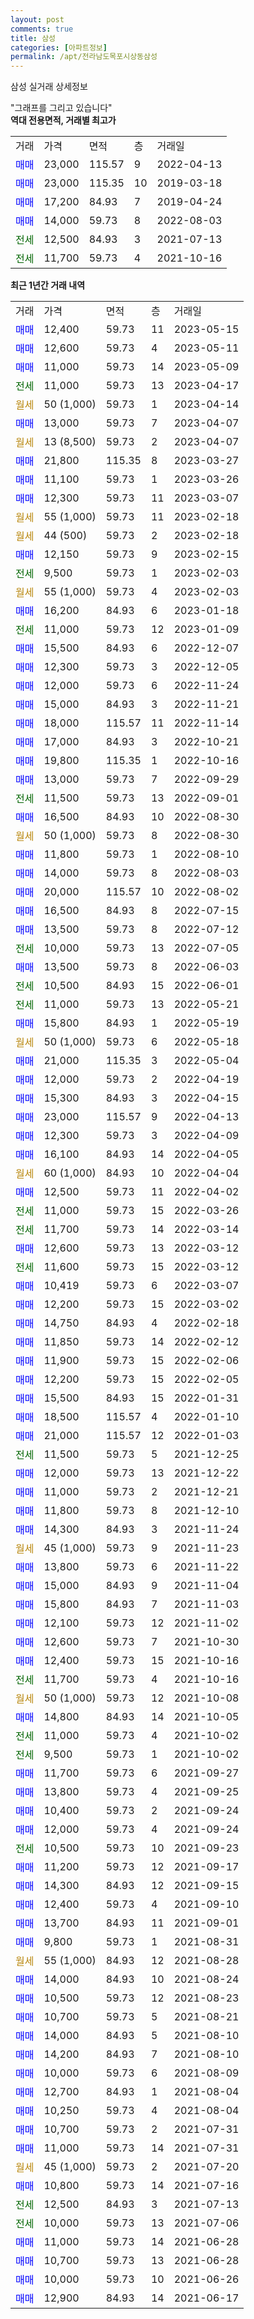 ```yaml
---
layout: post
comments: true
title: 삼성
categories: [아파트정보]
permalink: /apt/전라남도목포시상동삼성
---
```


삼성 실거래 상세정보

<script type="text/javascript">
  google.charts.load('current', {'packages':['line', 'corechart']});
  google.charts.setOnLoadCallback(drawChart);

  function drawChart() {
    var data = new google.visualization.DataTable();
    data.addColumn('date', '거래일');
    data.addColumn('number', "매매");
    data.addColumn('number', "전세");
    data.addColumn('number', "전매");

    data.addRows([[new Date(Date.parse("2023-05-15")), 12400, null, null], [new Date(Date.parse("2023-05-11")), 12600, null, null], [new Date(Date.parse("2023-05-09")), 11000, null, null], [new Date(Date.parse("2023-04-17")), null, 11000, null], [new Date(Date.parse("2023-04-14")), null, null, null], [new Date(Date.parse("2023-04-07")), 13000, null, null], [new Date(Date.parse("2023-04-07")), null, null, null], [new Date(Date.parse("2023-03-27")), 21800, null, null], [new Date(Date.parse("2023-03-26")), 11100, null, null], [new Date(Date.parse("2023-03-07")), 12300, null, null], [new Date(Date.parse("2023-02-18")), null, null, null], [new Date(Date.parse("2023-02-18")), null, null, null], [new Date(Date.parse("2023-02-15")), 12150, null, null], [new Date(Date.parse("2023-02-03")), null, 9500, null], [new Date(Date.parse("2023-02-03")), null, null, null], [new Date(Date.parse("2023-01-18")), 16200, null, null], [new Date(Date.parse("2023-01-09")), null, 11000, null], [new Date(Date.parse("2022-12-07")), 15500, null, null], [new Date(Date.parse("2022-12-05")), 12300, null, null], [new Date(Date.parse("2022-11-24")), 12000, null, null], [new Date(Date.parse("2022-11-21")), 15000, null, null], [new Date(Date.parse("2022-11-14")), 18000, null, null], [new Date(Date.parse("2022-10-21")), 17000, null, null], [new Date(Date.parse("2022-10-16")), 19800, null, null], [new Date(Date.parse("2022-09-29")), 13000, null, null], [new Date(Date.parse("2022-09-01")), null, 11500, null], [new Date(Date.parse("2022-08-30")), 16500, null, null], [new Date(Date.parse("2022-08-30")), null, null, null], [new Date(Date.parse("2022-08-10")), 11800, null, null], [new Date(Date.parse("2022-08-03")), 14000, null, null], [new Date(Date.parse("2022-08-02")), 20000, null, null], [new Date(Date.parse("2022-07-15")), 16500, null, null], [new Date(Date.parse("2022-07-12")), 13500, null, null], [new Date(Date.parse("2022-07-05")), null, 10000, null], [new Date(Date.parse("2022-06-03")), 13500, null, null], [new Date(Date.parse("2022-06-01")), null, 10500, null], [new Date(Date.parse("2022-05-21")), null, 11000, null], [new Date(Date.parse("2022-05-19")), 15800, null, null], [new Date(Date.parse("2022-05-18")), null, null, null], [new Date(Date.parse("2022-05-04")), 21000, null, null], [new Date(Date.parse("2022-04-19")), 12000, null, null], [new Date(Date.parse("2022-04-15")), 15300, null, null], [new Date(Date.parse("2022-04-13")), 23000, null, null], [new Date(Date.parse("2022-04-09")), 12300, null, null], [new Date(Date.parse("2022-04-05")), 16100, null, null], [new Date(Date.parse("2022-04-04")), null, null, null], [new Date(Date.parse("2022-04-02")), 12500, null, null], [new Date(Date.parse("2022-03-26")), null, 11000, null], [new Date(Date.parse("2022-03-14")), null, 11700, null], [new Date(Date.parse("2022-03-12")), 12600, null, null], [new Date(Date.parse("2022-03-12")), null, 11600, null], [new Date(Date.parse("2022-03-07")), 10419, null, null], [new Date(Date.parse("2022-03-02")), 12200, null, null], [new Date(Date.parse("2022-02-18")), 14750, null, null], [new Date(Date.parse("2022-02-12")), 11850, null, null], [new Date(Date.parse("2022-02-06")), 11900, null, null], [new Date(Date.parse("2022-02-05")), 12200, null, null], [new Date(Date.parse("2022-01-31")), 15500, null, null], [new Date(Date.parse("2022-01-10")), 18500, null, null], [new Date(Date.parse("2022-01-03")), 21000, null, null], [new Date(Date.parse("2021-12-25")), null, 11500, null], [new Date(Date.parse("2021-12-22")), 12000, null, null], [new Date(Date.parse("2021-12-21")), 11000, null, null], [new Date(Date.parse("2021-12-10")), 11800, null, null], [new Date(Date.parse("2021-11-24")), 14300, null, null], [new Date(Date.parse("2021-11-23")), null, null, null], [new Date(Date.parse("2021-11-22")), 13800, null, null], [new Date(Date.parse("2021-11-04")), 15000, null, null], [new Date(Date.parse("2021-11-03")), 15800, null, null], [new Date(Date.parse("2021-11-02")), 12100, null, null], [new Date(Date.parse("2021-10-30")), 12600, null, null], [new Date(Date.parse("2021-10-16")), 12400, null, null], [new Date(Date.parse("2021-10-16")), null, 11700, null], [new Date(Date.parse("2021-10-08")), null, null, null], [new Date(Date.parse("2021-10-05")), 14800, null, null], [new Date(Date.parse("2021-10-02")), null, 11000, null], [new Date(Date.parse("2021-10-02")), null, 9500, null], [new Date(Date.parse("2021-09-27")), 11700, null, null], [new Date(Date.parse("2021-09-25")), 13800, null, null], [new Date(Date.parse("2021-09-24")), 10400, null, null], [new Date(Date.parse("2021-09-24")), 12000, null, null], [new Date(Date.parse("2021-09-23")), null, 10500, null], [new Date(Date.parse("2021-09-17")), 11200, null, null], [new Date(Date.parse("2021-09-15")), 14300, null, null], [new Date(Date.parse("2021-09-10")), 12400, null, null], [new Date(Date.parse("2021-09-01")), 13700, null, null], [new Date(Date.parse("2021-08-31")), 9800, null, null], [new Date(Date.parse("2021-08-28")), null, null, null], [new Date(Date.parse("2021-08-24")), 14000, null, null], [new Date(Date.parse("2021-08-23")), 10500, null, null], [new Date(Date.parse("2021-08-21")), 10700, null, null], [new Date(Date.parse("2021-08-10")), 14000, null, null], [new Date(Date.parse("2021-08-10")), 14200, null, null], [new Date(Date.parse("2021-08-09")), 10000, null, null], [new Date(Date.parse("2021-08-04")), 12700, null, null], [new Date(Date.parse("2021-08-04")), 10250, null, null], [new Date(Date.parse("2021-07-31")), 10700, null, null], [new Date(Date.parse("2021-07-31")), 11000, null, null], [new Date(Date.parse("2021-07-20")), null, null, null], [new Date(Date.parse("2021-07-16")), 10800, null, null], [new Date(Date.parse("2021-07-13")), null, 12500, null], [new Date(Date.parse("2021-07-06")), null, 10000, null], [new Date(Date.parse("2021-06-28")), 11000, null, null], [new Date(Date.parse("2021-06-28")), 10700, null, null], [new Date(Date.parse("2021-06-26")), 10000, null, null], [new Date(Date.parse("2021-06-17")), 12900, null, null]]);

    var options = {
      hAxis: {
        format: 'yyyy/MM/dd'
      },    
      lineWidth: 0,
      pointsVisible: true,    
      title: '최근 1년간 유형별 실거래가 분포',
      legend: { position: 'bottom' }
    };

    var formatter = new google.visualization.NumberFormat({pattern:'###,###'} );
    formatter.format(data, 1);
    formatter.format(data, 2);
    
    setTimeout(function() {
        var chart = new google.visualization.LineChart(document.getElementById('columnchart_material'));
        chart.draw(data, (options));
        document.getElementById('loading').style.display = 'none';
    }, 200);
  }
</script>


<div id="loading" style="z-index:20; display: block; margin-left: 0px">"그래프를 그리고 있습니다"</div>
<div id="columnchart_material" style="width: 95%; margin-left: 0px; display: block"></div>
<!-- contents start -->
<b>역대 전용면적, 거래별 최고가</b>
<table class="sortable">
    <tr>
      <td>거래</td>
      <td>가격</td>
      <td>면적</td>
      <td>층</td>
      <td>거래일</td>
    </tr>
        <tr>
          <td><a style="color: blue">매매</a></td>
          <td>23,000</td>
          <td>115.57</td>
          <td>9</td>
          <td>2022-04-13</td>
        </tr>            <tr>
          <td><a style="color: blue">매매</a></td>
          <td>23,000</td>
          <td>115.35</td>
          <td>10</td>
          <td>2019-03-18</td>
        </tr>            <tr>
          <td><a style="color: blue">매매</a></td>
          <td>17,200</td>
          <td>84.93</td>
          <td>7</td>
          <td>2019-04-24</td>
        </tr>            <tr>
          <td><a style="color: blue">매매</a></td>
          <td>14,000</td>
          <td>59.73</td>
          <td>8</td>
          <td>2022-08-03</td>
        </tr>        
        <tr>
              <td><a style="color: darkgreen">전세</a></td>
              <td>12,500</td>
              <td>84.93</td>
              <td>3</td>
              <td>2021-07-13</td>
            </tr>            <tr>
              <td><a style="color: darkgreen">전세</a></td>
              <td>11,700</td>
              <td>59.73</td>
              <td>4</td>
              <td>2021-10-16</td>
            </tr>        
    
</table>

<b>최근 1년간 거래 내역</b>

<table class="sortable">
    <tr>
      <td>거래</td>
      <td>가격</td>
      <td>면적</td>
      <td>층</td>
      <td>거래일</td>
    </tr>
    <tr>
      <td><a style="color: blue">매매</a></td>
      <td>12,400</td>
      <td>59.73</td>
      <td>11</td>
      <td>2023-05-15</td>
    </tr>          <tr>
      <td><a style="color: blue">매매</a></td>
      <td>12,600</td>
      <td>59.73</td>
      <td>4</td>
      <td>2023-05-11</td>
    </tr>          <tr>
      <td><a style="color: blue">매매</a></td>
      <td>11,000</td>
      <td>59.73</td>
      <td>14</td>
      <td>2023-05-09</td>
    </tr>          <tr>
      <td><a style="color: darkgreen">전세</a></td>
      <td>11,000</td>
      <td>59.73</td>
      <td>13</td>
      <td>2023-04-17</td>
    </tr>          <tr>
      <td><a style="color: darkgoldenrod">월세</a></td>
      <td>50 (1,000)</td>
      <td>59.73</td>
      <td>1</td>
      <td>2023-04-14</td>
    </tr>          <tr>
      <td><a style="color: blue">매매</a></td>
      <td>13,000</td>
      <td>59.73</td>
      <td>7</td>
      <td>2023-04-07</td>
    </tr>          <tr>
      <td><a style="color: darkgoldenrod">월세</a></td>
      <td>13 (8,500)</td>
      <td>59.73</td>
      <td>2</td>
      <td>2023-04-07</td>
    </tr>          <tr>
      <td><a style="color: blue">매매</a></td>
      <td>21,800</td>
      <td>115.35</td>
      <td>8</td>
      <td>2023-03-27</td>
    </tr>          <tr>
      <td><a style="color: blue">매매</a></td>
      <td>11,100</td>
      <td>59.73</td>
      <td>1</td>
      <td>2023-03-26</td>
    </tr>          <tr>
      <td><a style="color: blue">매매</a></td>
      <td>12,300</td>
      <td>59.73</td>
      <td>11</td>
      <td>2023-03-07</td>
    </tr>          <tr>
      <td><a style="color: darkgoldenrod">월세</a></td>
      <td>55 (1,000)</td>
      <td>59.73</td>
      <td>11</td>
      <td>2023-02-18</td>
    </tr>          <tr>
      <td><a style="color: darkgoldenrod">월세</a></td>
      <td>44 (500)</td>
      <td>59.73</td>
      <td>2</td>
      <td>2023-02-18</td>
    </tr>          <tr>
      <td><a style="color: blue">매매</a></td>
      <td>12,150</td>
      <td>59.73</td>
      <td>9</td>
      <td>2023-02-15</td>
    </tr>          <tr>
      <td><a style="color: darkgreen">전세</a></td>
      <td>9,500</td>
      <td>59.73</td>
      <td>1</td>
      <td>2023-02-03</td>
    </tr>          <tr>
      <td><a style="color: darkgoldenrod">월세</a></td>
      <td>55 (1,000)</td>
      <td>59.73</td>
      <td>4</td>
      <td>2023-02-03</td>
    </tr>          <tr>
      <td><a style="color: blue">매매</a></td>
      <td>16,200</td>
      <td>84.93</td>
      <td>6</td>
      <td>2023-01-18</td>
    </tr>          <tr>
      <td><a style="color: darkgreen">전세</a></td>
      <td>11,000</td>
      <td>59.73</td>
      <td>12</td>
      <td>2023-01-09</td>
    </tr>          <tr>
      <td><a style="color: blue">매매</a></td>
      <td>15,500</td>
      <td>84.93</td>
      <td>6</td>
      <td>2022-12-07</td>
    </tr>          <tr>
      <td><a style="color: blue">매매</a></td>
      <td>12,300</td>
      <td>59.73</td>
      <td>3</td>
      <td>2022-12-05</td>
    </tr>          <tr>
      <td><a style="color: blue">매매</a></td>
      <td>12,000</td>
      <td>59.73</td>
      <td>6</td>
      <td>2022-11-24</td>
    </tr>          <tr>
      <td><a style="color: blue">매매</a></td>
      <td>15,000</td>
      <td>84.93</td>
      <td>3</td>
      <td>2022-11-21</td>
    </tr>          <tr>
      <td><a style="color: blue">매매</a></td>
      <td>18,000</td>
      <td>115.57</td>
      <td>11</td>
      <td>2022-11-14</td>
    </tr>          <tr>
      <td><a style="color: blue">매매</a></td>
      <td>17,000</td>
      <td>84.93</td>
      <td>3</td>
      <td>2022-10-21</td>
    </tr>          <tr>
      <td><a style="color: blue">매매</a></td>
      <td>19,800</td>
      <td>115.35</td>
      <td>1</td>
      <td>2022-10-16</td>
    </tr>          <tr>
      <td><a style="color: blue">매매</a></td>
      <td>13,000</td>
      <td>59.73</td>
      <td>7</td>
      <td>2022-09-29</td>
    </tr>          <tr>
      <td><a style="color: darkgreen">전세</a></td>
      <td>11,500</td>
      <td>59.73</td>
      <td>13</td>
      <td>2022-09-01</td>
    </tr>          <tr>
      <td><a style="color: blue">매매</a></td>
      <td>16,500</td>
      <td>84.93</td>
      <td>10</td>
      <td>2022-08-30</td>
    </tr>          <tr>
      <td><a style="color: darkgoldenrod">월세</a></td>
      <td>50 (1,000)</td>
      <td>59.73</td>
      <td>8</td>
      <td>2022-08-30</td>
    </tr>          <tr>
      <td><a style="color: blue">매매</a></td>
      <td>11,800</td>
      <td>59.73</td>
      <td>1</td>
      <td>2022-08-10</td>
    </tr>          <tr>
      <td><a style="color: blue">매매</a></td>
      <td>14,000</td>
      <td>59.73</td>
      <td>8</td>
      <td>2022-08-03</td>
    </tr>          <tr>
      <td><a style="color: blue">매매</a></td>
      <td>20,000</td>
      <td>115.57</td>
      <td>10</td>
      <td>2022-08-02</td>
    </tr>          <tr>
      <td><a style="color: blue">매매</a></td>
      <td>16,500</td>
      <td>84.93</td>
      <td>8</td>
      <td>2022-07-15</td>
    </tr>          <tr>
      <td><a style="color: blue">매매</a></td>
      <td>13,500</td>
      <td>59.73</td>
      <td>8</td>
      <td>2022-07-12</td>
    </tr>          <tr>
      <td><a style="color: darkgreen">전세</a></td>
      <td>10,000</td>
      <td>59.73</td>
      <td>13</td>
      <td>2022-07-05</td>
    </tr>          <tr>
      <td><a style="color: blue">매매</a></td>
      <td>13,500</td>
      <td>59.73</td>
      <td>8</td>
      <td>2022-06-03</td>
    </tr>          <tr>
      <td><a style="color: darkgreen">전세</a></td>
      <td>10,500</td>
      <td>84.93</td>
      <td>15</td>
      <td>2022-06-01</td>
    </tr>          <tr>
      <td><a style="color: darkgreen">전세</a></td>
      <td>11,000</td>
      <td>59.73</td>
      <td>13</td>
      <td>2022-05-21</td>
    </tr>          <tr>
      <td><a style="color: blue">매매</a></td>
      <td>15,800</td>
      <td>84.93</td>
      <td>1</td>
      <td>2022-05-19</td>
    </tr>          <tr>
      <td><a style="color: darkgoldenrod">월세</a></td>
      <td>50 (1,000)</td>
      <td>59.73</td>
      <td>6</td>
      <td>2022-05-18</td>
    </tr>          <tr>
      <td><a style="color: blue">매매</a></td>
      <td>21,000</td>
      <td>115.35</td>
      <td>3</td>
      <td>2022-05-04</td>
    </tr>          <tr>
      <td><a style="color: blue">매매</a></td>
      <td>12,000</td>
      <td>59.73</td>
      <td>2</td>
      <td>2022-04-19</td>
    </tr>          <tr>
      <td><a style="color: blue">매매</a></td>
      <td>15,300</td>
      <td>84.93</td>
      <td>3</td>
      <td>2022-04-15</td>
    </tr>          <tr>
      <td><a style="color: blue">매매</a></td>
      <td>23,000</td>
      <td>115.57</td>
      <td>9</td>
      <td>2022-04-13</td>
    </tr>          <tr>
      <td><a style="color: blue">매매</a></td>
      <td>12,300</td>
      <td>59.73</td>
      <td>3</td>
      <td>2022-04-09</td>
    </tr>          <tr>
      <td><a style="color: blue">매매</a></td>
      <td>16,100</td>
      <td>84.93</td>
      <td>14</td>
      <td>2022-04-05</td>
    </tr>          <tr>
      <td><a style="color: darkgoldenrod">월세</a></td>
      <td>60 (1,000)</td>
      <td>84.93</td>
      <td>10</td>
      <td>2022-04-04</td>
    </tr>          <tr>
      <td><a style="color: blue">매매</a></td>
      <td>12,500</td>
      <td>59.73</td>
      <td>11</td>
      <td>2022-04-02</td>
    </tr>          <tr>
      <td><a style="color: darkgreen">전세</a></td>
      <td>11,000</td>
      <td>59.73</td>
      <td>15</td>
      <td>2022-03-26</td>
    </tr>          <tr>
      <td><a style="color: darkgreen">전세</a></td>
      <td>11,700</td>
      <td>59.73</td>
      <td>14</td>
      <td>2022-03-14</td>
    </tr>          <tr>
      <td><a style="color: blue">매매</a></td>
      <td>12,600</td>
      <td>59.73</td>
      <td>13</td>
      <td>2022-03-12</td>
    </tr>          <tr>
      <td><a style="color: darkgreen">전세</a></td>
      <td>11,600</td>
      <td>59.73</td>
      <td>15</td>
      <td>2022-03-12</td>
    </tr>          <tr>
      <td><a style="color: blue">매매</a></td>
      <td>10,419</td>
      <td>59.73</td>
      <td>6</td>
      <td>2022-03-07</td>
    </tr>          <tr>
      <td><a style="color: blue">매매</a></td>
      <td>12,200</td>
      <td>59.73</td>
      <td>15</td>
      <td>2022-03-02</td>
    </tr>          <tr>
      <td><a style="color: blue">매매</a></td>
      <td>14,750</td>
      <td>84.93</td>
      <td>4</td>
      <td>2022-02-18</td>
    </tr>          <tr>
      <td><a style="color: blue">매매</a></td>
      <td>11,850</td>
      <td>59.73</td>
      <td>14</td>
      <td>2022-02-12</td>
    </tr>          <tr>
      <td><a style="color: blue">매매</a></td>
      <td>11,900</td>
      <td>59.73</td>
      <td>15</td>
      <td>2022-02-06</td>
    </tr>          <tr>
      <td><a style="color: blue">매매</a></td>
      <td>12,200</td>
      <td>59.73</td>
      <td>15</td>
      <td>2022-02-05</td>
    </tr>          <tr>
      <td><a style="color: blue">매매</a></td>
      <td>15,500</td>
      <td>84.93</td>
      <td>15</td>
      <td>2022-01-31</td>
    </tr>          <tr>
      <td><a style="color: blue">매매</a></td>
      <td>18,500</td>
      <td>115.57</td>
      <td>4</td>
      <td>2022-01-10</td>
    </tr>          <tr>
      <td><a style="color: blue">매매</a></td>
      <td>21,000</td>
      <td>115.57</td>
      <td>12</td>
      <td>2022-01-03</td>
    </tr>          <tr>
      <td><a style="color: darkgreen">전세</a></td>
      <td>11,500</td>
      <td>59.73</td>
      <td>5</td>
      <td>2021-12-25</td>
    </tr>          <tr>
      <td><a style="color: blue">매매</a></td>
      <td>12,000</td>
      <td>59.73</td>
      <td>13</td>
      <td>2021-12-22</td>
    </tr>          <tr>
      <td><a style="color: blue">매매</a></td>
      <td>11,000</td>
      <td>59.73</td>
      <td>2</td>
      <td>2021-12-21</td>
    </tr>          <tr>
      <td><a style="color: blue">매매</a></td>
      <td>11,800</td>
      <td>59.73</td>
      <td>8</td>
      <td>2021-12-10</td>
    </tr>          <tr>
      <td><a style="color: blue">매매</a></td>
      <td>14,300</td>
      <td>84.93</td>
      <td>3</td>
      <td>2021-11-24</td>
    </tr>          <tr>
      <td><a style="color: darkgoldenrod">월세</a></td>
      <td>45 (1,000)</td>
      <td>59.73</td>
      <td>9</td>
      <td>2021-11-23</td>
    </tr>          <tr>
      <td><a style="color: blue">매매</a></td>
      <td>13,800</td>
      <td>59.73</td>
      <td>6</td>
      <td>2021-11-22</td>
    </tr>          <tr>
      <td><a style="color: blue">매매</a></td>
      <td>15,000</td>
      <td>84.93</td>
      <td>9</td>
      <td>2021-11-04</td>
    </tr>          <tr>
      <td><a style="color: blue">매매</a></td>
      <td>15,800</td>
      <td>84.93</td>
      <td>7</td>
      <td>2021-11-03</td>
    </tr>          <tr>
      <td><a style="color: blue">매매</a></td>
      <td>12,100</td>
      <td>59.73</td>
      <td>12</td>
      <td>2021-11-02</td>
    </tr>          <tr>
      <td><a style="color: blue">매매</a></td>
      <td>12,600</td>
      <td>59.73</td>
      <td>7</td>
      <td>2021-10-30</td>
    </tr>          <tr>
      <td><a style="color: blue">매매</a></td>
      <td>12,400</td>
      <td>59.73</td>
      <td>15</td>
      <td>2021-10-16</td>
    </tr>          <tr>
      <td><a style="color: darkgreen">전세</a></td>
      <td>11,700</td>
      <td>59.73</td>
      <td>4</td>
      <td>2021-10-16</td>
    </tr>          <tr>
      <td><a style="color: darkgoldenrod">월세</a></td>
      <td>50 (1,000)</td>
      <td>59.73</td>
      <td>12</td>
      <td>2021-10-08</td>
    </tr>          <tr>
      <td><a style="color: blue">매매</a></td>
      <td>14,800</td>
      <td>84.93</td>
      <td>14</td>
      <td>2021-10-05</td>
    </tr>          <tr>
      <td><a style="color: darkgreen">전세</a></td>
      <td>11,000</td>
      <td>59.73</td>
      <td>4</td>
      <td>2021-10-02</td>
    </tr>          <tr>
      <td><a style="color: darkgreen">전세</a></td>
      <td>9,500</td>
      <td>59.73</td>
      <td>1</td>
      <td>2021-10-02</td>
    </tr>          <tr>
      <td><a style="color: blue">매매</a></td>
      <td>11,700</td>
      <td>59.73</td>
      <td>6</td>
      <td>2021-09-27</td>
    </tr>          <tr>
      <td><a style="color: blue">매매</a></td>
      <td>13,800</td>
      <td>59.73</td>
      <td>4</td>
      <td>2021-09-25</td>
    </tr>          <tr>
      <td><a style="color: blue">매매</a></td>
      <td>10,400</td>
      <td>59.73</td>
      <td>2</td>
      <td>2021-09-24</td>
    </tr>          <tr>
      <td><a style="color: blue">매매</a></td>
      <td>12,000</td>
      <td>59.73</td>
      <td>4</td>
      <td>2021-09-24</td>
    </tr>          <tr>
      <td><a style="color: darkgreen">전세</a></td>
      <td>10,500</td>
      <td>59.73</td>
      <td>10</td>
      <td>2021-09-23</td>
    </tr>          <tr>
      <td><a style="color: blue">매매</a></td>
      <td>11,200</td>
      <td>59.73</td>
      <td>12</td>
      <td>2021-09-17</td>
    </tr>          <tr>
      <td><a style="color: blue">매매</a></td>
      <td>14,300</td>
      <td>84.93</td>
      <td>12</td>
      <td>2021-09-15</td>
    </tr>          <tr>
      <td><a style="color: blue">매매</a></td>
      <td>12,400</td>
      <td>59.73</td>
      <td>4</td>
      <td>2021-09-10</td>
    </tr>          <tr>
      <td><a style="color: blue">매매</a></td>
      <td>13,700</td>
      <td>84.93</td>
      <td>11</td>
      <td>2021-09-01</td>
    </tr>          <tr>
      <td><a style="color: blue">매매</a></td>
      <td>9,800</td>
      <td>59.73</td>
      <td>1</td>
      <td>2021-08-31</td>
    </tr>          <tr>
      <td><a style="color: darkgoldenrod">월세</a></td>
      <td>55 (1,000)</td>
      <td>84.93</td>
      <td>12</td>
      <td>2021-08-28</td>
    </tr>          <tr>
      <td><a style="color: blue">매매</a></td>
      <td>14,000</td>
      <td>84.93</td>
      <td>10</td>
      <td>2021-08-24</td>
    </tr>          <tr>
      <td><a style="color: blue">매매</a></td>
      <td>10,500</td>
      <td>59.73</td>
      <td>12</td>
      <td>2021-08-23</td>
    </tr>          <tr>
      <td><a style="color: blue">매매</a></td>
      <td>10,700</td>
      <td>59.73</td>
      <td>5</td>
      <td>2021-08-21</td>
    </tr>          <tr>
      <td><a style="color: blue">매매</a></td>
      <td>14,000</td>
      <td>84.93</td>
      <td>5</td>
      <td>2021-08-10</td>
    </tr>          <tr>
      <td><a style="color: blue">매매</a></td>
      <td>14,200</td>
      <td>84.93</td>
      <td>7</td>
      <td>2021-08-10</td>
    </tr>          <tr>
      <td><a style="color: blue">매매</a></td>
      <td>10,000</td>
      <td>59.73</td>
      <td>6</td>
      <td>2021-08-09</td>
    </tr>          <tr>
      <td><a style="color: blue">매매</a></td>
      <td>12,700</td>
      <td>84.93</td>
      <td>1</td>
      <td>2021-08-04</td>
    </tr>          <tr>
      <td><a style="color: blue">매매</a></td>
      <td>10,250</td>
      <td>59.73</td>
      <td>4</td>
      <td>2021-08-04</td>
    </tr>          <tr>
      <td><a style="color: blue">매매</a></td>
      <td>10,700</td>
      <td>59.73</td>
      <td>2</td>
      <td>2021-07-31</td>
    </tr>          <tr>
      <td><a style="color: blue">매매</a></td>
      <td>11,000</td>
      <td>59.73</td>
      <td>14</td>
      <td>2021-07-31</td>
    </tr>          <tr>
      <td><a style="color: darkgoldenrod">월세</a></td>
      <td>45 (1,000)</td>
      <td>59.73</td>
      <td>2</td>
      <td>2021-07-20</td>
    </tr>          <tr>
      <td><a style="color: blue">매매</a></td>
      <td>10,800</td>
      <td>59.73</td>
      <td>14</td>
      <td>2021-07-16</td>
    </tr>          <tr>
      <td><a style="color: darkgreen">전세</a></td>
      <td>12,500</td>
      <td>84.93</td>
      <td>3</td>
      <td>2021-07-13</td>
    </tr>          <tr>
      <td><a style="color: darkgreen">전세</a></td>
      <td>10,000</td>
      <td>59.73</td>
      <td>13</td>
      <td>2021-07-06</td>
    </tr>          <tr>
      <td><a style="color: blue">매매</a></td>
      <td>11,000</td>
      <td>59.73</td>
      <td>14</td>
      <td>2021-06-28</td>
    </tr>          <tr>
      <td><a style="color: blue">매매</a></td>
      <td>10,700</td>
      <td>59.73</td>
      <td>13</td>
      <td>2021-06-28</td>
    </tr>          <tr>
      <td><a style="color: blue">매매</a></td>
      <td>10,000</td>
      <td>59.73</td>
      <td>10</td>
      <td>2021-06-26</td>
    </tr>          <tr>
      <td><a style="color: blue">매매</a></td>
      <td>12,900</td>
      <td>84.93</td>
      <td>14</td>
      <td>2021-06-17</td>
    </tr>      </table>
<!-- contents end -->    


